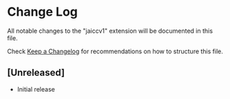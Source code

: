 # Change Log

All notable changes to the "jaiccv1" extension will be documented in this file.

Check [Keep a Changelog](http://keepachangelog.com/) for recommendations on how to structure this file.

## [Unreleased]

- Initial release